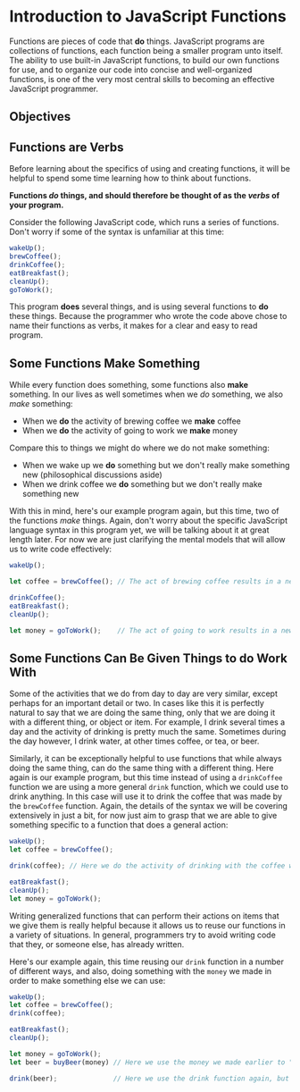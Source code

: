 # Introduction to JavaScript Functions

Functions are pieces of code that **do** things. JavaScript programs are collections of functions, each function being a smaller program unto itself. The ability to use built-in JavaScript functions, to build our own functions for use, and to organize our code into concise and well-organized functions, is one of the very most central skills to becoming an effective JavaScript programmer.

## Objectives

## Functions are Verbs

Before learning about the specifics of using and creating functions, it will be helpful to spend some time learning how to think about functions.

**Functions _do_ things, and should therefore be thought of as the _verbs_ of your program.**

Consider the following JavaScript code, which runs a series of functions. Don't worry if some of the syntax is unfamiliar at this time:

```javascript
wakeUp();
brewCoffee();
drinkCoffee();
eatBreakfast();
cleanUp();
goToWork();
```

This program **does** several things, and is using several functions to **do** these things. Because the programmer who wrote the code above chose to name their functions as verbs, it makes for a clear and easy to read program.

## Some Functions Make Something

While every function does something, some functions also **make** something. In our lives as well sometimes when we *do* something, we also *make* something:

- When we **do** the activity of brewing coffee we **make** coffee
- When we **do** the activity of going to work we **make** money

Compare this to things we might do where we do not make something:

- When we wake up we **do** something but we don't really make something new (philosophical discussions aside)
- When we drink coffee we **do** something but we don't really make something new

With this in mind, here's our example program again, but this time, two of the functions *make* things. Again, don't worry about the specific JavaScript language syntax in this program yet, we will be talking about it at great length later. For now we are just clarifying the mental models that will allow us to write code effectively:

```javascript
wakeUp();

let coffee = brewCoffee(); // The act of brewing coffee results in a new thing: coffee

drinkCoffee();
eatBreakfast();
cleanUp();

let money = goToWork();    // The act of going to work results in a new thing: money
```

## Some Functions Can Be Given Things to do Work With

Some of the activities that we do from day to day are very similar, except perhaps for an important detail or two. In cases like this it is perfectly natural to say that we are doing the same thing, only that we are doing it with a different thing, or object or item. For example, I drink several times a day and the activity of drinking is pretty much the same. Sometimes during the day however, I drink water, at other times coffee, or tea, or beer.

Similarly, it can be exceptionally helpful to use functions that while always doing the same thing, can do the same thing with a different thing. Here again is our example program, but this time instead of using a `drinkCoffee` function we are using a more general `drink` function, which we could use to drink anything. In this case will use it to drink the coffee that was made by the `brewCoffee` function. Again, the details of the syntax we will be covering extensively in just a bit, for now just aim to grasp that we are able to give something specific to a function that does a general action:

```javascript
wakeUp();
let coffee = brewCoffee();

drink(coffee); // Here we do the activity of drinking with the coffee we just made

eatBreakfast();
cleanUp();
let money = goToWork();
```

Writing generalized functions that can perform their actions on items that we give them is really helpful because it allows us to reuse our functions in a variety of situations. In general, programmers try to avoid writing code that they, or someone else, has already written.

Here's our example again, this time reusing our `drink` function in a number of different ways, and also, doing something with the `money` we made in order to make something else we can use:

```javascript
wakeUp();
let coffee = brewCoffee();
drink(coffee);

eatBreakfast();
cleanUp();

let money = goToWork();
let beer = buyBeer(money) // Here we use the money we made earlier to "make" some beer for our program

drink(beer);              // Here we use the drink function again, but this time with the beer we got
```
